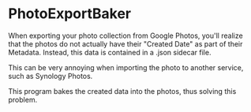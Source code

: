 # PhotoExportBaker
When exporting your photo collection from Google Photos, you'll realize that the photos do not actually have their "Created Date" as part of their Metadata. Instead, this data is contained in a .json sidecar file.

This can be very annoying when importing the photo to another service, such as Synology Photos.

This program bakes the created data into the photos, thus solving this problem.